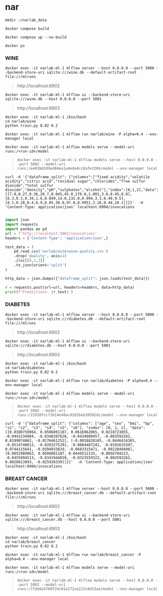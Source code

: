 # nar

```shell
mkdir ~/narlab_data
```

```shell
docker compose build
```

```shell
docker compose up --no-build
```

```shell
docker ps
```

### WINE

```shell
docker exec -it narlab-ml-1 mlflow server --host 0.0.0.0 --port 5000 --backend-store-uri sqlite:///wine.db --default-artifact-root file:///mlruns
```

> http://localhost:8902

```shell
docker exec -it narlab-ml-1 mlflow ui --backend-store-uri sqlite:///wine.db --host 0.0.0.0 --port 5001
```

> http://localhost:8903


```shell
docker exec -it narlab-ml-1 /bin/bash
cd narlab/wine
python train.py 0.02 0.2
```

```shell
docker exec -it narlab-ml-1 mlflow run narlab/wine -P alpha=0.4 --env-manager local
```

```shell
docker exec -it narlab-ml-1 mlflow models serve --model-uri runs:/<run-id>/model
```
> `docker exec -it narlab-ml-1 mlflow models serve --host 0.0.0.0 --port 5002 --model-uri runs:/ee03b82d9ed84ea1a4ede4cc8afe2206/model --env-manager local`

```script
curl -d '{"dataframe_split": {"columns":["fixed acidity","volatile acidity","citric acid","residual sugar","chlorides","free sulfur dioxide","total sulfur dioxide","density","pH","sulphates","alcohol"],"index":[0,1,2],"data":[[7.0,0.27,0.36,20.7,0.045,45.0,170.0,1.001,3.0,0.45,8.8],[6.3,0.3,0.34,1.6,0.049,14.0,132.0,0.994,3.3,0.49,9.5],[8.1,0.28,0.4,6.9,0.05,30.0,97.0,0.9951,3.26,0.44,10.1]]}}'  -H 'Content-Type: application/json' localhost:8904/invocations
```

```python

import json
import requests
import pandas as pd
url = f'http://localhost:5002/invocations'
headers = {'Content-Type': 'application/json',}

test_data = (
    pd.read_csv('narlab/wine/wine-quality.csv')
    .drop('quality', axis=1)
    .iloc[[0,1,2]]
    .to_json(orient='split')
)

http_data = json.dumps({"dataframe_split": json.loads(test_data)})

r = requests.post(url=url, headers=headers, data=http_data)
print(f'Predictions: {r.text}')

```

### DIABETES

```shell
docker exec -it narlab-ml-1 mlflow server --host 0.0.0.0 --port 5000 --backend-store-uri sqlite:///diabetes.db --default-artifact-root file:///mlruns
```

> http://localhost:8902

```shell
docker exec -it narlab-ml-1 mlflow ui --backend-store-uri sqlite:///diabetes.db --host 0.0.0.0 --port 5001
```

> http://localhost:8903

```shell
docker exec -it narlab-ml-1 /bin/bash
cd narlab/diabetes
python train.py 0.02 0.2
```

```shell
docker exec -it narlab-ml-1 mlflow run narlab/diabetes -P alpha=0.4 --env-manager local
```

```shell
docker exec -it narlab-ml-1 mlflow models serve --model-uri runs:/<run-id>/model
```
> `docker exec -it narlab-ml-1 mlflow models serve --host 0.0.0.0 --port 5002 --model-uri runs:/21916fccf1b14e48acd162beb30582dc/model --env-manager local`

```script
curl -d '{"dataframe_split": {"columns": ["age", "sex", "bmi", "bp", "s1", "s2", "s3", "s4", "s5", "s6"], "index": [0, 1, 2], "data": [[0.0380759064, 0.0506801187, 0.0616962065, 0.0218723855, -0.0442234984, -0.0348207628, -0.0434008457, -0.002592262, 0.0199074862, -0.0176461252], [-0.0018820165, -0.0446416365, -0.0514740612, -0.0263275281, -0.0084487241, -0.0191633397, 0.0744115641, -0.0394933829, -0.0683315471, -0.0922040496], [0.0852989063, 0.0506801187, 0.0444512133, -0.0056704223, -0.0455994513, -0.0341944659, -0.0323559322, -0.002592262, 0.0028613093, -0.025930339]]}}'  -H 'Content-Type: application/json' localhost:8904/invocations
```


### BREAST CANCER

```shell
docker exec -it narlab-ml-1 mlflow server --host 0.0.0.0 --port 5000 --backend-store-uri sqlite:///breast_cancer.db --default-artifact-root file:///mlruns
```

> http://localhost:8902

```shell
docker exec -it narlab-ml-1 mlflow ui --backend-store-uri sqlite:///breast_cancer.db --host 0.0.0.0 --port 5001
```

> http://localhost:8903

```shell
docker exec -it narlab-ml-1 /bin/bash
cd narlab/breast_cancer
python train.py 0.02 0.2
```

```shell
docker exec -it narlab-ml-1 mlflow run narlab/breast_cancer -P alpha=0.4 --env-manager local
```

```shell
docker exec -it narlab-ml-1 mlflow models serve --model-uri runs:/<run-id>/model
```
> `docker exec -it narlab-ml-1 mlflow models serve --host 0.0.0.0 --port 5002 --model-uri runs:/77de6a5760f24c01a172ce213c8d13aa/model --env-manager local`

